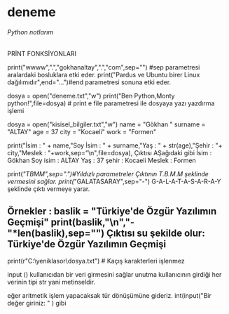 # deneme
###### Python notlarım ####

PRİNT FONKSİYONLARI

print("wwww",".","gokhanaltay",".","com",sep="") #sep parametresi aralardaki bosluklara etki eder.
print("Pardus ve Ubuntu birer Linux dağılımıdır",end="...")#end parametresi sonuna etki eder.

dosya = open("deneme.txt","w")
print("Ben Python,Monty python!",file=dosya) # print e file parametresi ile dosyaya yazı yazdırma işlemi

dosya = open("kisisel_bilgiler.txt","w")
name = "Gökhan "
surname = "ALTAY"
age = 37
city = "Kocaeli"
work = "Formen"

print("İsim :  " + name,"Soy İsim :  " + surname,"Yaş :  " + str(age),"Şehir :  "+ city,"Meslek :  "+work,sep="\n",file=dosya),
Çıktısı AŞağıdaki gibi
İsim :  Gökhan 
Soy isim :  ALTAY
Yaş :  37
şehir :  Kocaeli
Meslek :  Formen

print(*"TBMM",sep=".")#Yıldızlı parametreler Çıktının T.B.M.M şeklinde vermesini sağlar.
print(*"GALATASARAY",sep="-")  G-A-L-A-T-A-S-A-R-A-Y şeklinde çıktı vermeye yarar.

Örnekler : 
baslik = "Türkiye'de Özgür Yazılımın Geçmişi"
print(baslik,"\n","-"*len(baslik),sep="")
Çıktısı  su şekilde olur:
Türkiye'de Özgür Yazılımın Geçmişi
----------------------------------
print(r"C:\yeniklasor\dosya.txt")  # Kaçış karakterleri işlenmez

input () kullanıcıdan bir veri girmesini sağlar unutma kullanıcının girdiği her verinin tipi str yani metinseldir.

eğer aritmetik işlem yapacaksak tür dönüşümüne gideriz. int(input("Bir değer giriniz: " ) gibi
